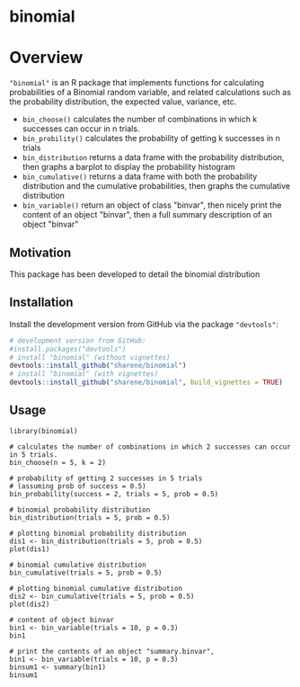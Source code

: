 # binomial

# Overview

`"binomial"` is an R package that implements functions for
calculating probabilities of a Binomial random variable, and related calculations such as the probability distribution, the expected value, variance, etc.

* `bin_choose()` calculates the number of combinations in which k successes can occur in n trials.
* `bin_probility()` calculates the probability of getting k successes in n trials
* `bin_distribution` returns a data frame with the probability distribution, then graphs a barplot to display the probability histogram 
* `bin_cumulative()` returns a data frame with both the probability distribution and the cumulative probabilities, then graphs the cumulative distribution
* `bin_variable()` return an object of class "binvar", then nicely print the content of an object "binvar", then a full summary description of an object "binvar"


## Motivation

This package has been developed to detail the binomial distribution

## Installation

Install the development version from GitHub via the package `"devtools"`:

```r
# development version from GitHub:
#install.packages("devtools") 
# install "binomial" (without vignettes)
devtools::install_github("sharene/binomial")
# install "binomial" (with vignettes)
devtools::install_github("sharene/binomial", build_vignettes = TRUE)
```


## Usage

```{r}
library(binomial)

# calculates the number of combinations in which 2 successes can occur in 5 trials.
bin_choose(n = 5, k = 2)

# probability of getting 2 successes in 5 trials
# (assuming prob of success = 0.5)
bin_probability(success = 2, trials = 5, prob = 0.5)

# binomial probability distribution
bin_distribution(trials = 5, prob = 0.5)

# plotting binomial probability distribution
dis1 <- bin_distribution(trials = 5, prob = 0.5)
plot(dis1)

# binomial cumulative distribution
bin_cumulative(trials = 5, prob = 0.5)

# plotting binomial cumulative distribution
dis2 <- bin_cumulative(trials = 5, prob = 0.5)
plot(dis2)

# content of object binvar
bin1 <- bin_variable(trials = 10, p = 0.3)
bin1

# print the contents of an object "summary.binvar",
bin1 <- bin_variable(trials = 10, p = 0.3)
binsum1 <- summary(bin1)
binsum1
